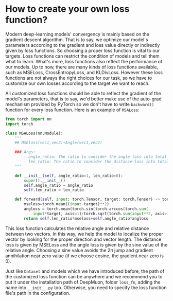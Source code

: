 # How to create your own loss function?

Modern deep-learning models' convergency is mainly based on the gradient descent algorithm. That is to say, we optimize our model's parameters according to the gradient and loss value directly or indirectly given by loss functions. So choosing a proper loss function is vital to our targets. Loss functions can restrict the condition of models and tell them what to learn. What's more, loss functions also reflect the performance of our models. Up to now, there are many kinds of loss functions available, such as MSELoss, CrossEntropyLoss, and KLDivLoss. However these loss functions are not always the right choices for our task, so we have to customize our own losses according to the target we want to reach.

All customized loss functions should be able to reflect the gradient of the model's parameters, that is to say, we'd better make use of the auto-grad mechanism provided by PyTorch so we don't have to write `backward()` function for every loss function. Here is an example of `MSALoss`:

```python
from torch import nn
import torch

class MSALoss(nn.Module):
    """
    ## MSEloss(vec1,vec2)+Angle(vec1,vec2)

    ### Args:
        - angle_ratio: The ratio to consider the angle loss into total loss. Defaults to 1.
        - len_ratio: The ratio to consider the distance loss into total loss. Defaults to 1.
    """

    def __init__(self, angle_ratio=1, len_ratio=0):
        super().__init__()
        self.angle_ratio = angle_ratio
        self.len_ratio = len_ratio

    def forward(self, input: torch.Tensor, target: torch.Tensor) -> torch.Tensor:
        mseloss=torch.mean((input-target)**2)
        angloss = torch.mean(torch.sin(torch.arccos(torch.sum(
            input*target, axis=1)/torch.sqrt(torch.sum(input**2, axis=1)*torch.sum(target**2, axis=1)))))
        return self.len_ratio*mseloss+self.angle_ratio*angloss
```

This loss function calculates the relative angle and relative distance between two vectors. In this way, we help the model to localize the proper vector by looking for the proper direction and vector length. The distance loss is given by MSELoss and the angle loss is given by the sine value of the relative angle. Choosing a sine value avoids the $2\pi$ jump and gradient annihilation near zero value (if we choose cosine, the gradient near zero is 0).

Just like `Dataset` and models which we have introduced before, the path of the customized loss function can be anywhere and we recommend you to put it under the installation path of DeepMuon, folder `loss_fn`, adding the name into `__init__.py` too. Otherwise, you need to specify the loss function file's path in the configuration.